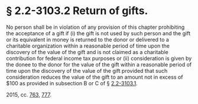 # § 2.2-3103.2 Return of gifts.

<p>No person shall be in violation of any provision of this chapter prohibiting the acceptance of a gift if (i) the gift is not used by such person and the gift or its equivalent in money is returned to the donor or delivered to a charitable organization within a reasonable period of time upon the discovery of the value of the gift and is not claimed as a charitable contribution for federal income tax purposes or (ii) consideration is given by the donee to the donor for the value of the gift within a reasonable period of time upon the discovery of the value of the gift provided that such consideration reduces the value of the gift to an amount not in excess of $100 as provided in subsection B or C of § <a href='http://law.lis.virginia.gov/vacode/2.2-3103.1/'>2.2-3103.1</a>.</p><p>2015, cc. <a href='http://lis.virginia.gov/cgi-bin/legp604.exe?151+ful+CHAP0763'>763</a>, <a href='http://lis.virginia.gov/cgi-bin/legp604.exe?151+ful+CHAP0777'>777</a>.</p>